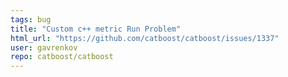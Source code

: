 ```yaml
---
tags: bug
title: "Custom c++ metric Run Problem"
html_url: "https://github.com/catboost/catboost/issues/1337"
user: gavrenkov
repo: catboost/catboost
---
```


